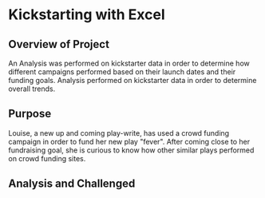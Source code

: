 # Kickstarting with Excel
## Overview of Project
  An Analysis was performed on kickstarter data in order to determine how different campaigns performed based on their launch dates and their funding goals.
Analysis performed on kickstarter data in order to determine overall trends.
## Purpose
  Louise, a new up and coming play-write, has used a crowd funding campaign in order to fund her new play "fever". After coming close to her fundraising goal, she is curious to know how other similar plays performed on crowd funding sites. 
## Analysis and Challenged 

